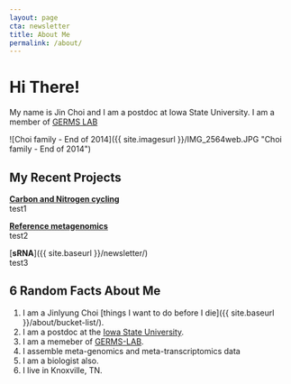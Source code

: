 ```yaml
---
layout: page
cta: newsletter
title: About Me
permalink: /about/
---
```


# Hi There!

My name is Jin Choi and I am a postdoc at Iowa State University. I am a member of [GERMS LAB](http://germslab.org) 

![Choi family - End of 2014]({{ site.imagesurl }}/IMG_2564web.JPG "Choi family - End of 2014")

## My Recent Projects

[**Carbon and Nitrogen cycling**](https://github.com/metajinomics/metajinomics.github.io)  
test1

[**Reference metagenomics**](https://github.com/metajinomics/metajinomics.github.io)  
test2

[**sRNA**]({{ site.baseurl }}/newsletter/)  
test3

## 6 Random Facts About Me

1. I am a Jinlyung Choi [things I want to do before I die]({{ site.baseurl }}/about/bucket-list/).
2. I am a postdoc at the [Iowa State University](http://www.iastate.edu).
3. I am a memeber of [GERMS-LAB](http://germslab.org).
4. I assemble meta-genomics and meta-transcriptomics data
5. I am a biologist also.
6. I live in Knoxville, TN. 

